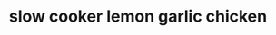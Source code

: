 ---
id: 5b39020c2689a80014d76de2
servings: 4
notes:
directions: '1  spray 3- to 4-quart slow cooker with cooking spray. place chicken thighs in slow cooker; sprinkle with grated lemon peel
 garlic
 1/4 teaspoon of the salt and the pepper. pour chicken broth over chicken.
2  cover; cook on low heat setting 4 to 5 hours.
3  remove chicken from slow cooker; place on plate
 and cover to keep warm. in small bowl
 mix remaining 1/2 teaspoon salt
 the cornstarch
 lemon juice and cream until well blended. stir into liquid in cooker. cover; cook on high heat setting 15 to 20 minutes or until thickened. serve chicken with sauce. garnish with chopped parsley.'
ingredients: '8 boneless skinless chicken thighs (about 2 lb)
juice and grated peel from 1 large lemon (about 1/4 cup juice and 1 teaspoon peel)
3 teaspoons finely chopped garlic (from 8-oz jar)
3/4 teaspoon salt
1/4 teaspoon pepper
1/2 cup progresso™ chicken broth (from 32-oz carton)
3 tablespoons cornstarch
1/2 cup heavy whipping cream
chopped fresh parsley
 if desired'
rating: 3
ease: easy
img:
category: main course
href: 'https: //www.pillsbury.com/recipes/slow-cooker-lemon-garlic-chicken/ea965270-7646-4212-989d-de874268632a'
totalTime: 4 hours 40 minutes
cookTime: 4 hours 30 minutes
prepTime: 10 minutes
title: slow cooker lemon garlic chicken
slug: slow-cooker-lemon-garlic-chicken
---